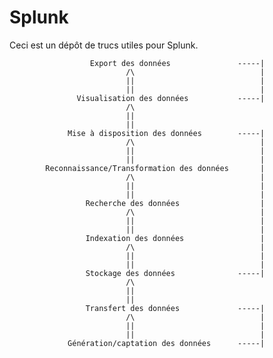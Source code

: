 # Splunk
Ceci est un dépôt de trucs utiles pour Splunk.

                      Export des données               -----|
                              /\                            |
                              ||                            | 
                              ||                            |
                   Visualisation des données           -----|
                              /\
                              ||
                              ||                          
                 Mise à disposition des données        -----|
                              /\                            |
                              ||                            |
                              ||                            |
            Reconnaissance/Transformation des données       |
                              /\                            |
                              ||                            |
                              ||                            |
                     Recherche des données                  |
                              /\                            |
                              ||                            |
                              ||                            |
                     Indexation des données                 |
                              /\                            |
                              ||                            |
                              ||                            |
                     Stockage des données              -----|
                              /\
                              ||
                              ||
                     Transfert des données             -----|
                              /\                            |
                              ||                            |
                              ||                            |
                 Génération/captation des données      -----|
               